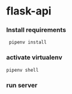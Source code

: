 # flask-api

### Install requirements
``` pipenv install```

### activate virtualenv
```pipenv shell```

### run server
```python run.py
```

